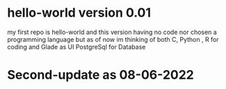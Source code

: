 # hello-world version 0.01
my first repo is  hello-world and this version having no code 
nor chosen a programming language but as of now im thinking of both
C, Python , R  for coding and Glade as UI PostgreSql for Database
# Second-update as 08-06-2022
